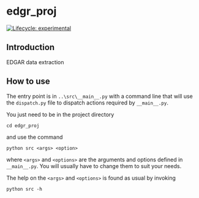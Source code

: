 # edgr_proj

<!-- badges: start -->
[![Lifecycle:
experimental](https://img.shields.io/badge/lifecycle-experimental-orange.svg)](https://lifecycle.r-lib.org/articles/stages.html#experimental)
<!-- badges: end -->

## Introduction

EDGAR data extraction

## How to use

The entry point is in `..\src\__main__.py` with a command line that will use
the `dispatch.py` file to dispatch actions required by `__main__.py`.

You just need to be in the project directory

    cd edgr_proj

and use the command

    python src <args> <option>

where `<args>` and `<options>` are the arguments and options defined in
`__main__.py`. You will usually have to change them to suit your needs.

The help on the `<args>` and `<options>` is found as usual by invoking

    python src -h
